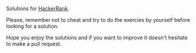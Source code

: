 Solutions for [HackerRank](https://www.hackerrank.com/).

Please, remember not to cheat and try to do the exercies by yourself before looking for a solution.

Hope you enjoy the solutions and if you want to improve it doesn't hesitate to make a pull request.
